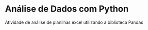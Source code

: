# Análise de Dados com Python
Atividade de análise de planilhas excel utilizando a biblioteca Pandas
